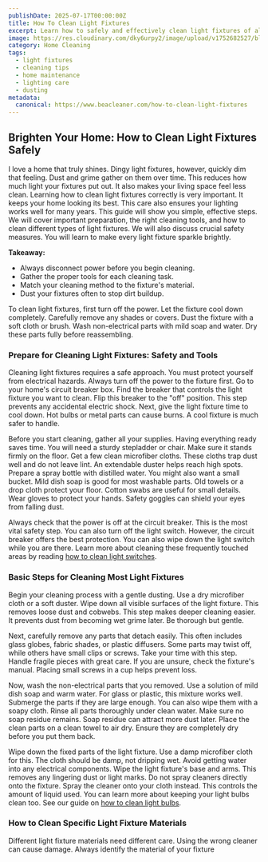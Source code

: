 ```yaml
---
publishDate: 2025-07-17T00:00:00Z
title: How To Clean Light Fixtures
excerpt: Learn how to safely and effectively clean light fixtures of all types, from simple lamps to elaborate chandeliers, for a brighter home.
image: https://res.cloudinary.com/dky6urpy2/image/upload/v1752682527/blog_image_1752682526_aquum9.webp
category: Home Cleaning
tags:
  - light fixtures
  - cleaning tips
  - home maintenance
  - lighting care
  - dusting
metadata:
  canonical: https://www.beacleaner.com/how-to-clean-light-fixtures
---
```


## Brighten Your Home: How to Clean Light Fixtures Safely

I love a home that truly shines. Dingy light fixtures, however, quickly dim that feeling. Dust and grime gather on them over time. This reduces how much light your fixtures put out. It also makes your living space feel less clean. Learning how to clean light fixtures correctly is very important. It keeps your home looking its best. This care also ensures your lighting works well for many years. This guide will show you simple, effective steps. We will cover important preparation, the right cleaning tools, and how to clean different types of light fixtures. We will also discuss crucial safety measures. You will learn to make every light fixture sparkle brightly.

**Takeaway:**
*   Always disconnect power before you begin cleaning.
*   Gather the proper tools for each cleaning task.
*   Match your cleaning method to the fixture's material.
*   Dust your fixtures often to stop dirt buildup.

To clean light fixtures, first turn off the power. Let the fixture cool down completely. Carefully remove any shades or covers. Dust the fixture with a soft cloth or brush. Wash non-electrical parts with mild soap and water. Dry these parts fully before reassembling.

### Prepare for Cleaning Light Fixtures: Safety and Tools

Cleaning light fixtures requires a safe approach. You must protect yourself from electrical hazards. Always turn off the power to the fixture first. Go to your home's circuit breaker box. Find the breaker that controls the light fixture you want to clean. Flip this breaker to the "off" position. This step prevents any accidental electric shock. Next, give the light fixture time to cool down. Hot bulbs or metal parts can cause burns. A cool fixture is much safer to handle.

Before you start cleaning, gather all your supplies. Having everything ready saves time. You will need a sturdy stepladder or chair. Make sure it stands firmly on the floor. Get a few clean microfiber cloths. These cloths trap dust well and do not leave lint. An extendable duster helps reach high spots. Prepare a spray bottle with distilled water. You might also want a small bucket. Mild dish soap is good for most washable parts. Old towels or a drop cloth protect your floor. Cotton swabs are useful for small details. Wear gloves to protect your hands. Safety goggles can shield your eyes from falling dust.

Always check that the power is off at the circuit breaker. This is the most vital safety step. You can also turn off the light switch. However, the circuit breaker offers the best protection. You can also wipe down the light switch while you are there. Learn more about cleaning these frequently touched areas by reading [how to clean light switches](https://beacleaner.com/how-to-clean-light-switches).

### Basic Steps for Cleaning Most Light Fixtures

Begin your cleaning process with a gentle dusting. Use a dry microfiber cloth or a soft duster. Wipe down all visible surfaces of the light fixture. This removes loose dust and cobwebs. This step makes deeper cleaning easier. It prevents dust from becoming wet grime later. Be thorough but gentle.

Next, carefully remove any parts that detach easily. This often includes glass globes, fabric shades, or plastic diffusers. Some parts may twist off, while others have small clips or screws. Take your time with this step. Handle fragile pieces with great care. If you are unsure, check the fixture's manual. Placing small screws in a cup helps prevent loss.

Now, wash the non-electrical parts that you removed. Use a solution of mild dish soap and warm water. For glass or plastic, this mixture works well. Submerge the parts if they are large enough. You can also wipe them with a soapy cloth. Rinse all parts thoroughly under clean water. Make sure no soap residue remains. Soap residue can attract more dust later. Place the clean parts on a clean towel to air dry. Ensure they are completely dry before you put them back.

Wipe down the fixed parts of the light fixture. Use a damp microfiber cloth for this. The cloth should be damp, not dripping wet. Avoid getting water into any electrical components. Wipe the light fixture's base and arms. This removes any lingering dust or light marks. Do not spray cleaners directly onto the fixture. Spray the cleaner onto your cloth instead. This controls the amount of liquid used. You can learn more about keeping your light bulbs clean too. See our guide on [how to clean light bulbs](https://beacleaner.com/how-to-clean-light-bulbs).

### How to Clean Specific Light Fixture Materials

Different light fixture materials need different care. Using the wrong cleaner can cause damage. Always identify the material of your fixture
